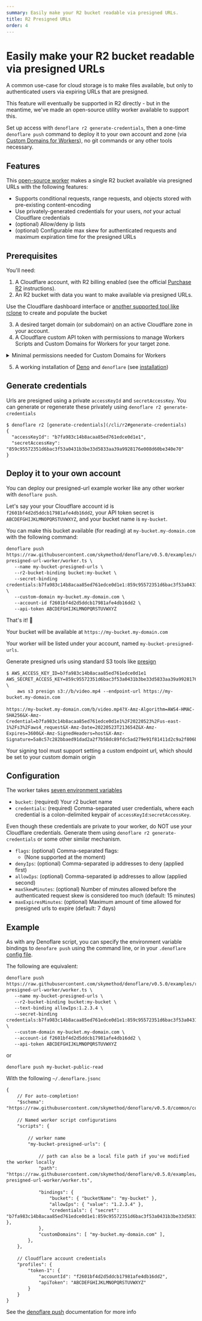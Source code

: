 ```yaml
---
summary: Easily make your R2 bucket readable via presigned URLs.
title: R2 Presigned URLs
order: 4
---
```


# Easily make your R2 bucket readable via presigned URLs

A common use-case for cloud storage is to make files available, but only to authenticated users via expiring URLs that are presigned.

This feature will eventually be supported in R2 directly - but in the meantime, we've made an open-source utility worker available to support this.

Set up access with `denoflare r2 generate-credentials`, then a one-time `denoflare push` command to deploy it to your own account and zone (via [Custom Domains for Workers](https://blog.cloudflare.com/custom-domains-for-workers/)), no git commands or any other tools necessary.

## Features

This [open-source worker](https://github.com/skymethod/denoflare/v0.5.0/examples/r2-presigned-url-worker) makes a single R2 bucket available via presigned URLs with the following features:
 - Supports conditional requests, range requests, and objects stored with pre-existing content-encoding
 - Use privately-generated credentials for your users, _not_ your actual Cloudflare credentials
 - (optional) Allow/deny ip lists
 - (optional) Configurable max skew for authenticated requests and maximum expiration time for the presigned URLs

## Prerequisites
You'll need:
1. A Cloudflare account, with R2 billing enabled (see the official [Purchase R2](https://developers.cloudflare.com/r2/get-started/#purchase-r2) instructions).
2. An R2 bucket with data you want to make available via presigned URLs.

<Aside>

Use the Cloudflare dashboard interface or [another supported tool like rclone](https://developers.cloudflare.com/r2/examples/) to create and populate the bucket

</Aside>

3. A desired target domain (or subdomain) on an active Cloudflare zone in your account.
4. A Cloudflare custom API token with permissions to manage Workers Scripts and Custom Domains for Workers for your target zone.

<details>
<summary>Minimal permissions needed for Custom Domains for Workers</summary>
<div>

<img src="/images/custom-domains-permissions.png" class="large-img" style="margin: auto">

**Note:** you'll need "Read Stream" permissions as well for some reason

You can limit these permissions to the target zone(s) for this worker.

</div>
</details>

5. A working installation of [Deno](https://deno.land) and `denoflare` (see [installation](/cli#installation))

## Generate credentials

Urls are presigned using a private `accessKeyId` and `secretAccessKey`.  You can generate or regenerate these privately using `denoflare r2 generate-credentials`

```
$ denoflare r2 [generate-credentials](/cli/r2#generate-credentials)
{
  "accessKeyId": "b7fa983c14b8acaa85ed761edce0d1e1",
  "secretAccessKey": "859c95572351d6bac3f53a0431b3be33d5833aa39a9928176e008d60be340e70"
}
```

## Deploy it to your own account

You can deploy our presigned-url example worker like any other worker with `denoflare push`. 

Let's say your your Cloudflare account id is `f2601bf4d2d5ddcb17981afe4db16dd2`, your API token secret is `ABCDEFGHIJKLMNOPQRSTUVWXYZ`, and your bucket name is `my-bucket`.

You can make this bucket available (for reading) at `my-bucket.my-domain.com` with the following command:

```
denoflare push https://raw.githubusercontent.com/skymethod/denoflare/v0.5.0/examples/r2-presigned-url-worker/worker.ts \
   --name my-bucket-presigned-urls \
   --r2-bucket-binding bucket:my-bucket \
   --secret-binding credentials:b7fa983c14b8acaa85ed761edce0d1e1:859c95572351d6bac3f53a0431b3be33d5833aa39a9928176e008d60be340e70 \
   --custom-domain my-bucket.my-domain.com \
   --account-id f2601bf4d2d5ddcb17981afe4db16dd2 \
   --api-token ABCDEFGHIJKLMNOPQRSTUVWXYZ
```

That's it! 🎉

Your bucket will be available at `https://my-bucket.my-domain.com`

Your worker will be listed under your account, named `my-bucket-presigned-urls`.

Generate presigned urls using standard S3 tools like [presign](https://awscli.amazonaws.com/v2/documentation/api/latest/reference/s3/presign.html)
```
$ AWS_ACCESS_KEY_ID=b7fa983c14b8acaa85ed761edce0d1e1 AWS_SECRET_ACCESS_KEY=859c95572351d6bac3f53a0431b3be33d5833aa39a9928176e008d60be340e70 \
    aws s3 presign s3://b/video.mp4 --endpoint-url https://my-bucket.my-domain.com

https://my-bucket.my-domain.com/b/video.mp4?X-Amz-Algorithm=AWS4-HMAC-SHA256&X-Amz-Credential=b7fa983c14b8acaa85ed761edce0d1e1%2F20220523%2Fus-east-1%2Fs3%2Faws4_request&X-Amz-Date=20220523T213654Z&X-Amz-Expires=3600&X-Amz-SignedHeaders=host&X-Amz-Signature=5a8c57c282bbaed91dad2a2f7b58dc89fdc5ad279e91f81411d2c9a2f806b954
```

<Aside type="warning">
Your signing tool must support setting a custom endpoint url, which should be set to your custom domain origin
</Aside>

## Configuration

The worker takes [seven environment variables](https://github.com/skymethod/denoflare/blob/v0.5.0/examples/r2-presigned-url-worker/worker_env.d.ts)
 - `bucket`: (required) Your r2 bucket name
 - `credentials`: (required) Comma-separated user credentials, where each credential is a colon-delimited keypair of `accessKeyId`:`secretAccessKey`.

<Aside type="warning">

Even though these credentials are private to your worker, do NOT use your Cloudflare credentials. Generate them using `denoflare r2 generate-credentials` or some other similar mechanism.

</Aside>

 - `flags`: (optional) Comma-separated flags:
   - (None supported at the moment)
 - `denyIps`: (optional) Comma-separated ip addresses to deny (applied first)
 - `allowIps`: (optional) Comma-separated ip addresses to allow (applied second)
 - `maxSkewMinutes`: (optional) Number of minutes allowed before the authenticated request skew is considered too much (default: 15 minutes)
 - `maxExpiresMinutes`: (optional) Maximum amount of time allowed for presigned urls to expire (default: 7 days)


## Example

As with any Denoflare script, you can specify the environment variable bindings to `denofare push` using the command line, or in your `.denoflare` [config file](/cli/configuration).

The following are equivalent:

```
denoflare push https://raw.githubusercontent.com/skymethod/denoflare/v0.5.0/examples/r2-presigned-url-worker/worker.ts \
   --name my-bucket-presigned-urls \
   --r2-bucket-binding bucket:my-bucket \
   --text-binding allowIps:1.2.3.4 \
   --secret-binding credentials:b7fa983c14b8acaa85ed761edce0d1e1:859c95572351d6bac3f53a0431b3be33d5833aa39a9928176e008d60be340e70 \
   --custom-domain my-bucket.my-domain.com \
   --account-id f2601bf4d2d5ddcb17981afe4db16dd2 \
   --api-token ABCDEFGHIJKLMNOPQRSTUVWXYZ
```

or

```
denoflare push my-bucket-public-read
```

With the following `~/.denoflare.jsonc`

```jsonc
{
	// For auto-completion!
	"$schema": "https://raw.githubusercontent.com/skymethod/denoflare/v0.5.0/common/config.schema.json",

    // Named worker script configurations
	"scripts": {

        // worker name
        "my-bucket-presigned-urls": {

            // path can also be a local file path if you've modified the worker locally
            "path": "https://raw.githubusercontent.com/skymethod/denoflare/v0.5.0/examples/r2-presigned-url-worker/worker.ts",

            "bindings": {
                "bucket": { "bucketName": "my-bucket" },
                "allowIps": { "value": "1.2.3.4" },
                "credentials": { "secret": "b7fa983c14b8acaa85ed761edce0d1e1:859c95572351d6bac3f53a0431b3be33d5833aa39a9928176e008d60be340e70" },
            },
            "customDomains": [ "my-bucket.my-domain.com" ],
        },
    },

    // Cloudflare account credentials
    "profiles": {
		"token-1": {
			"accountId": "f2601bf4d2d5ddcb17981afe4db16dd2",
			"apiToken": "ABCDEFGHIJKLMNOPQRSTUVWXYZ"
		}
	}
}
```

See the [denoflare push](/cli/push) documentation for more info
